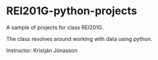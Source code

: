 # REI201G-python-projects

A sample of projects for class REI201G.

The class revolves around working with data using python.

Instructor: Kristján Jónasson

